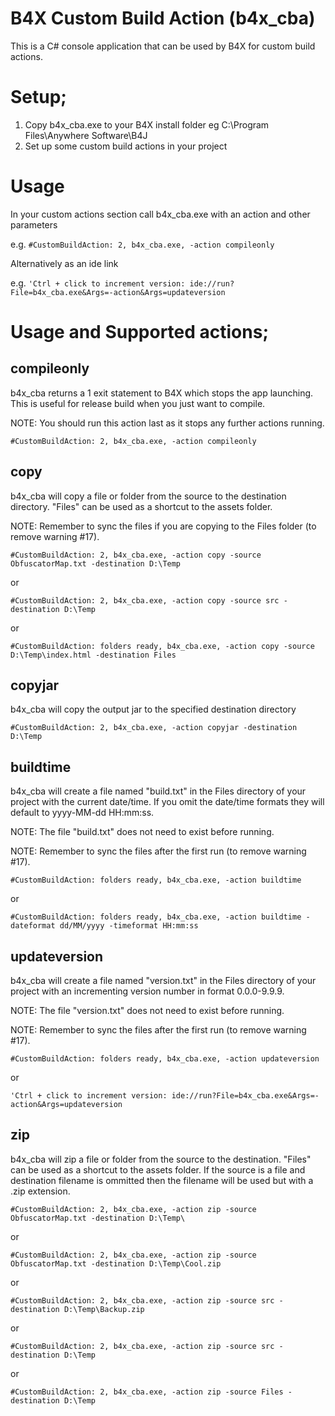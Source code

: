 # B4X Custom Build Action (b4x_cba)

This is a C# console application that can be used by B4X for custom build actions.

# Setup;

1. Copy b4x_cba.exe to your B4X install folder eg C:\Program Files\Anywhere Software\B4J
2. Set up some custom build actions in your project

# Usage

In your custom actions section call b4x_cba.exe with an action and other parameters

e.g. `#CustomBuildAction: 2, b4x_cba.exe, -action compileonly`

Alternatively as an ide link

e.g. `'Ctrl + click to increment version: ide://run?File=b4x_cba.exe&Args=-action&Args=updateversion`

# Usage and Supported actions;
## compileonly

b4x_cba returns a 1 exit statement to B4X which stops the app launching. This is useful for release build when you just want to compile.

NOTE: You should run this action last as it stops any further actions running.

`#CustomBuildAction: 2, b4x_cba.exe, -action compileonly`

## copy

b4x_cba will copy a file or folder from the source to the destination directory. "Files" can be used as a shortcut to the assets folder.

NOTE: Remember to sync the files if you are copying to the Files folder (to remove warning #17).

`#CustomBuildAction: 2, b4x_cba.exe, -action copy -source ObfuscatorMap.txt -destination D:\Temp`

or

`#CustomBuildAction: 2, b4x_cba.exe, -action copy -source src -destination D:\Temp`

or

`#CustomBuildAction: folders ready, b4x_cba.exe, -action copy -source D:\Temp\index.html -destination Files`

## copyjar

b4x_cba will copy the output jar to the specified destination directory

`#CustomBuildAction: 2, b4x_cba.exe, -action copyjar -destination D:\Temp`

## buildtime

b4x_cba will create a file named "build.txt" in the Files directory of your project with the current date/time. If you omit the date/time formats they will default to yyyy-MM-dd HH:mm:ss.

NOTE: The file "build.txt" does not need to exist before running.

NOTE: Remember to sync the files after the first run (to remove warning #17).

`#CustomBuildAction: folders ready, b4x_cba.exe, -action buildtime`

or

`#CustomBuildAction: folders ready, b4x_cba.exe, -action buildtime -dateformat dd/MM/yyyy -timeformat HH:mm:ss`

## updateversion

b4x_cba will create a file named "version.txt" in the Files directory of your project with an incrementing version number in format 0.0.0-9.9.9.

NOTE: The file "version.txt" does not need to exist before running.

NOTE: Remember to sync the files after the first run (to remove warning #17).

`#CustomBuildAction: folders ready, b4x_cba.exe, -action updateversion`

or

`'Ctrl + click to increment version: ide://run?File=b4x_cba.exe&Args=-action&Args=updateversion`

## zip

b4x_cba will zip a file or folder from the source to the destination. "Files" can be used as a shortcut to the assets folder. If the source is a file and destination filename is ommitted then the filename will be used but with a .zip extension.

`#CustomBuildAction: 2, b4x_cba.exe, -action zip -source ObfuscatorMap.txt -destination D:\Temp\`

or

`#CustomBuildAction: 2, b4x_cba.exe, -action zip -source ObfuscatorMap.txt -destination D:\Temp\Cool.zip`

or

`#CustomBuildAction: 2, b4x_cba.exe, -action zip -source src -destination D:\Temp\Backup.zip`

or

`#CustomBuildAction: 2, b4x_cba.exe, -action zip -source src -destination D:\Temp`

or

`#CustomBuildAction: 2, b4x_cba.exe, -action zip -source Files -destination D:\Temp`

